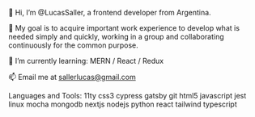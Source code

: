  👋 Hi, I’m @LucasSaller, a frontend developer from Argentina.
 
 👀 My goal is to acquire important work experience to develop what is needed simply and quickly, 
     working in a group and collaborating continuously for the common purpose.
 
 🌱 I’m currently learning: MERN / React / Redux 
 
 📫 Email me at sallerlucas@gmail.com

Languages and Tools:
11ty css3 cypress gatsby git html5 javascript jest linux mocha mongodb nextjs nodejs python react tailwind typescript
